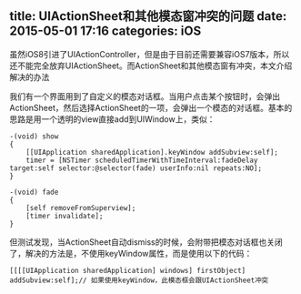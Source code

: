 title: UIActionSheet和其他模态窗冲突的问题
date: 2015-05-01 17:16
categories: iOS 
---
虽然iOS8引进了UIActionController，但是由于目前还需要兼容iOS7版本，所以还不能完全放弃UIActionSheet。而ActionSheet和其他模态窗有冲突，本文介绍解决的办法
<!--more-->

我们有一个界面用到了自定义的模态对话框。当用户点击某个按钮时，会弹出ActionSheet，然后选择ActionSheet的一项，会弹出一个模态的对话框。基本的思路是用一个透明的view直接add到UIWindow上，类似：

```
-(void) show
{
    [[UIApplication sharedApplication].keyWindow addSubview:self];
    timer = [NSTimer scheduledTimerWithTimeInterval:fadeDelay target:self selector:@selector(fade) userInfo:nil repeats:NO];
}

-(void) fade
{
    [self removeFromSuperview];
    [timer invalidate];
}
```

但测试发现，当ActionSheet自动dismiss的时候，会附带把模态对话框也关闭了，解决的方法是，不使用keyWindow属性，而是使用以下的代码：

```
[[[[UIApplication sharedApplication] windows] firstObject] addSubview:self];// 如果使用keyWindow，此模态框会跟UIActionSheet冲突
```